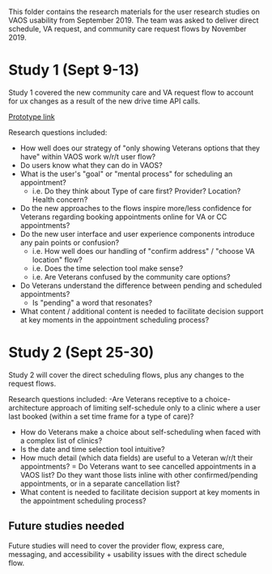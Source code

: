 This folder contains the research materials for the user research studies on VAOS usability from September 2019. The team was asked to deliver direct schedule, VA request, and community care request flows by November 2019. 


# Study 1 (Sept 9-13) 
Study 1 covered the new community care and VA request flow to account for ux changes as a result of the new drive time API calls. 

[Prototype link](https://adhoc.invisionapp.com/share/KYTTUL9GU92#/screens/382961718) 

Research questions included:
- How well does our strategy of "only showing Veterans options that they have" within VAOS work w/r/t user flow? 
- Do users know what they can do in VAOS? 
- What is the user's "goal" or "mental process" for scheduling an appointment? 
  - i.e. Do they think about Type of care first? Provider? Location? Health concern?
- Do the new approaches to the flows inspire more/less confidence for Veterans regarding booking appointments online for VA or CC appointments? 
- Do the new user interface and user experience components introduce any pain points or confusion? 
  - i.e. How well does our handling of "confirm address" / "choose VA location" flow? 
  - i.e. Does the time selection tool make sense? 
  - i.e. Are Veterans confused by the community care options? 
- Do Veterans understand the difference between pending and scheduled appointments? 
  - Is "pending" a word that resonates? 
- What  content / additional content is needed to facilitate decision support at key moments in the appointment scheduling process? 

# Study 2 (Sept 25-30) 
Study 2 will cover the direct scheduling flows, plus any changes to the request flows. 

Research questions included:
-Are Veterans receptive to a choice-architecture approach of limiting self-schedule only to a clinic where a user last booked (within a set time frame for a type of care)?
- How do Veterans make a choice about self-scheduling when faced with a complex list of clinics?
- Is the date and time selection tool intuitive?
- How much detail (which data fields) are useful to a Veteran w/r/t their appointments?
= Do Veterans want to see cancelled appointments in a VAOS list? Do they want those lists inline with other confirmed/pending appointments, or in a separate cancellation list?
- What content is needed to facilitate decision support at key moments in the appointment scheduling process?

## Future studies needed
Future studies will need to cover the provider flow, express care, messaging, and accessibility + usability issues with the direct schedule flow. 

